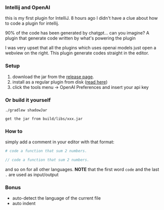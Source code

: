 ### Intellij and OpenAI

this is my first plugin for IntelliJ. 8 hours ago I didn't have a clue about how to code a plugin for intellij.

90% of the code has been generated by chatgpt... can you imagine? A plugin that generate code written by what's powering the plugin

I was very upset that all the plugins which uses openai models just open a webview on the right. This plugin generate codes straight in the editor.

### Setup

1) download the jar from the [release page](https://github.com/iGio90/IntelliJ-OpenAI/releases).
2) install as a regular plugin from disk ([read here](https://www.jetbrains.com/help/idea/managing-plugins.html))
3) click the tools menu -> OpenAI Preferences and insert your api key

### Or build it yourself

```
./gradlew shadowJar

get the jar from build/libs/xxx.jar
```

### How to

simply add a comment in your editor with that format:

```python
# code a function that sum 2 numbers.
```

```java
// code a function that sum 2 numbers.
```

and so on for all other languages. **NOTE** that the first word ``code`` and the last ``.`` are used as input/output

### Bonus

- auto-detect the language of the current file
- auto indent
